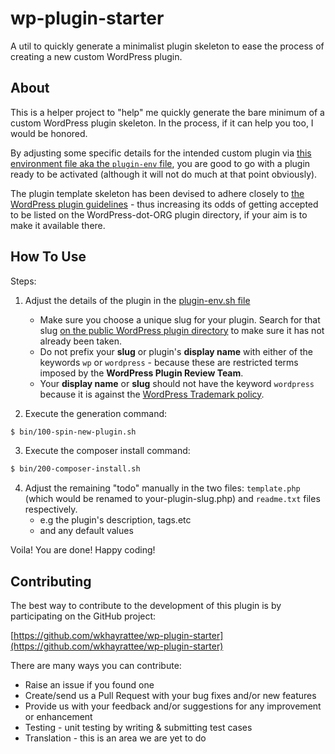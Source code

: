 # wp-plugin-starter
A util to quickly generate a minimalist plugin skeleton to ease the process of creating a new custom WordPress plugin.

## About

This is a helper project to "help" me quickly generate the bare minimum of a custom WordPress plugin skeleton. In the process, if it can help you too, I would be honored.

By adjusting some specific details for the intended custom plugin via [this environment file aka the `plugin-env` file](plugin-env.sh), you are good to go with a plugin ready to be activated (although it will not do much at that point obviously).

The plugin template skeleton has been devised to adhere closely to [the WordPress plugin guidelines](https://developer.wordpress.org/plugins/wordpress-org/detailed-plugin-guidelines/) - thus increasing its odds of getting accepted to be listed on the WordPress-dot-ORG plugin directory, if your aim is to make it available there.

## How To Use

Steps:

1) Adjust the details of the plugin in the [plugin-env.sh file](plugin-env.sh)

    - Make sure you choose a unique slug for your plugin. Search for that slug [on the public WordPress plugin directory](https://wordpress.org/plugins/) to make sure it has not already been taken.
    - Do not prefix your **slug** or plugin's **display name** with either of the keywords `wp` or `wordpress` - because these are restricted terms imposed by the **WordPress Plugin Review Team**.
    - Your **display name** or **slug** should not have the keyword `wordpress` because it is against the [WordPress Trademark policy](https://wordpressfoundation.org/trademark-policy/).

2) Execute the generation command:

```bash
$ bin/100-spin-new-plugin.sh
```

3) Execute the composer install command:

```bash 
$ bin/200-composer-install.sh
```

4) Adjust the remaining "todo" manually in the two files: `template.php` (which would be renamed to your-plugin-slug.php) and `readme.txt` files respectively.
    - e.g the plugin's description, tags.etc
    - and any default values


Voila! You are done! Happy coding!

## Contributing ##

The best way to contribute to the development of this plugin is by participating on the GitHub project:

[https://github.com/wkhayrattee/wp-plugin-starter](https://github.com/wkhayrattee/wp-plugin-starter)

There are many ways you can contribute:

* Raise an issue if you found one
* Create/send us a Pull Request with your bug fixes and/or new features
* Provide us with your feedback and/or suggestions for any improvement or enhancement
* Testing - unit testing by writing & submitting test cases
* Translation - this is an area we are yet to do
